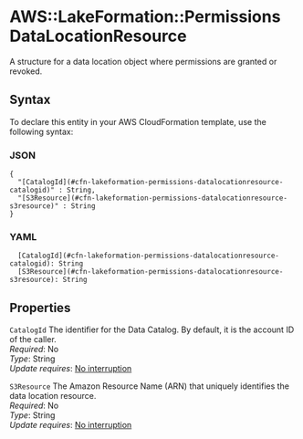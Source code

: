 # AWS::LakeFormation::Permissions DataLocationResource<a name="aws-properties-lakeformation-permissions-datalocationresource"></a>

A structure for a data location object where permissions are granted or revoked\. 

## Syntax<a name="aws-properties-lakeformation-permissions-datalocationresource-syntax"></a>

To declare this entity in your AWS CloudFormation template, use the following syntax:

### JSON<a name="aws-properties-lakeformation-permissions-datalocationresource-syntax.json"></a>

```
{
  "[CatalogId](#cfn-lakeformation-permissions-datalocationresource-catalogid)" : String,
  "[S3Resource](#cfn-lakeformation-permissions-datalocationresource-s3resource)" : String
}
```

### YAML<a name="aws-properties-lakeformation-permissions-datalocationresource-syntax.yaml"></a>

```
  [CatalogId](#cfn-lakeformation-permissions-datalocationresource-catalogid): String
  [S3Resource](#cfn-lakeformation-permissions-datalocationresource-s3resource): String
```

## Properties<a name="aws-properties-lakeformation-permissions-datalocationresource-properties"></a>

`CatalogId`  <a name="cfn-lakeformation-permissions-datalocationresource-catalogid"></a>
The identifier for the Data Catalog\. By default, it is the account ID of the caller\.  
*Required*: No  
*Type*: String  
*Update requires*: [No interruption](https://docs.aws.amazon.com/AWSCloudFormation/latest/UserGuide/using-cfn-updating-stacks-update-behaviors.html#update-no-interrupt)

`S3Resource`  <a name="cfn-lakeformation-permissions-datalocationresource-s3resource"></a>
The Amazon Resource Name \(ARN\) that uniquely identifies the data location resource\.  
*Required*: No  
*Type*: String  
*Update requires*: [No interruption](https://docs.aws.amazon.com/AWSCloudFormation/latest/UserGuide/using-cfn-updating-stacks-update-behaviors.html#update-no-interrupt)